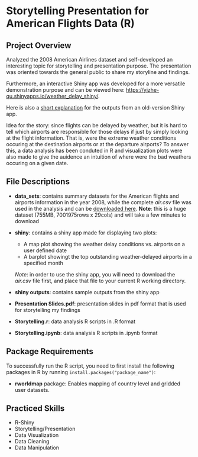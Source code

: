 # Storytelling Presentation for American Flights Data (R)

## Project Overview
Analyzed the 2008 American Airlines dataset and self-developed an interesting topic for storytelling and presentation purpose. The presentation was oriented towards the general public to share my storyline and findings.

Furthermore, an interactive Shiny app was developed for a more versatile demonstration purpose and can be viewed here: https://yizhe-qu.shinyapps.io/weather_delay_shiny/. 

Here is also a [short explanation](https://github.com/qyzqyz1/Data-Science-Portfolio/blob/master/R%20Projects/R%20-%20Data%20Analysis%20and%20Visualization/Storytelling%20(R%20Shiny)%20-%20Air%20Flights%20Data/old_outputs/README.md) for the outputs from an old-version Shiny app.

Idea for the story: since flights can be delayed by weather, but it is hard to tell which airports are responsible for those delays if just by simply looking at the flight information. That is, were the extreme weather conditions occuring at the destination airports or at the departure airports? To answer this, a data analysis has been conduted in R and visualization plots were also made to give the auidence an intuition of where were the bad weathers occuring on a given date.

## File Descriptions
- **data_sets**: contains summary datasets for the American flights and airports information in the year 2008, while the complete *air.csv* file was used in the analysis and can be [downloaded here](http://rtricks4kids.ok.ubc.ca/wjbraun/DS550/air.csv). **Note**: this is a huge dataset (755MB, 7001975rows x 29cols) and will take a few minutes to download
- **shiny**: contains a shiny app made for displaying two plots:
    - A map plot showing the weather delay conditions vs. airports on a user defined date
    - A barplot showingt the top outstanding weather-delayed airports in a specified month
    
    *_Note_*: in order to use the shiny app, you will need to download the *air.csv* file first, and place that file to your current R working directory.
- **shiny outputs**: contains sample outputs from the shiny app
- **Presentation Slides.pdf**: presentation slides in pdf format that is used for storytelling my findings
- **Storytelling.r**: data analysis R scripts in .R format
- **Storytelling.ipynb**: data analysis R scripts in .ipynb format

## Package Requirements
To successfully run the R script, you need to first install the following packages in R by running `install.packages("package_name")`:
- **rworldmap** package: Enables mapping of country level and gridded user datasets.

## Practiced Skills
- R-Shiny
- Storytelling/Presentation
- Data Visualization
- Data Cleaning
- Data Manipulation
